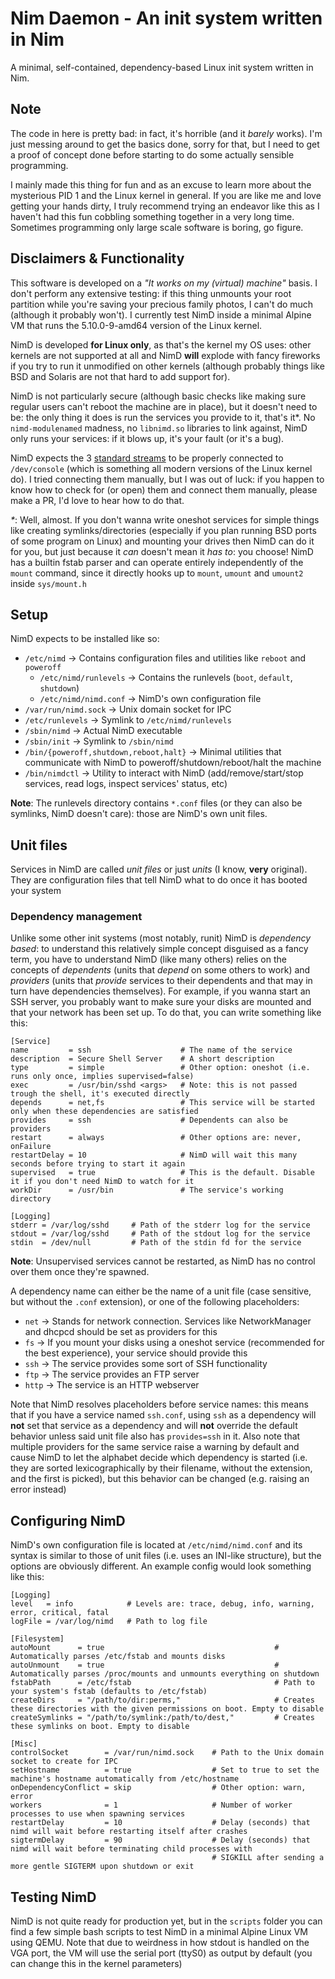 # Nim Daemon - An init system written in Nim
A minimal, self-contained, dependency-based Linux init system written in Nim.

## Note

The code in here is pretty bad: in fact, it's horrible (and it _barely_ works). I'm just messing around to get the basics done, sorry for that, 
but I need to get a proof of concept done before starting to do some actually sensible programming.

I mainly made this thing for fun and as an excuse to learn more about the mysterious PID 1 and the Linux kernel in general. If you are like me
and love getting your hands dirty, I truly recommend trying an endeavor like this as I haven't had this fun cobbling something together in a very
long time. Sometimes programming only large scale software is boring, go figure.

## Disclaimers & Functionality

This software is developed on a _"It works on my (virtual) machine"_ basis. I don't perform any extensive testing: if this thing unmounts your
root partition while you're saving your precious family photos, I can't do much (although it probably won't). I currently test NimD inside a
minimal Alpine VM that runs the 5.10.0-9-amd64 version of the Linux kernel.

NimD is developed **for Linux only**, as that's the kernel my OS uses: other kernels are not supported at all and NimD **will** explode with fancy
fireworks if you try to run it unmodified on other kernels (although probably things like BSD and Solaris are not that hard to add support for).

NimD is not particularly secure (although basic checks like making sure regular users can't reboot the machine are in place), but it doesn't need to be: the only thing it does is run the services you provide to it, that's it*. No `nimd-modulenamed` madness, no `libnimd.so` libraries to link against, NimD only runs your services: if it blows up, it's your fault (or it's a bug).

NimD expects the 3 [standard streams](https://en.wikipedia.org/wiki/Standard_streams) to be properly connected to `/dev/console` (which is something all modern versions of the Linux kernel do). I tried connecting them manually, but I was out of luck: if you happen to  know how to check for (or open) them and connect them manually, please make a PR, I'd love to hear how to do that.

_*_: Well, almost. If you don't wanna write oneshot services for simple things like creating symlinks/directories (especially if you plan running BSD ports of
some program on Linux) and mounting your drives then NimD can do it for you, but just because it _can_ doesn't mean it _has to_: you choose! NimD has a builtin
fstab parser and can operate entirely independently of the `mount` command, since it directly hooks up to `mount`, `umount` and `umount2` inside `sys/mount.h`

## Setup

NimD expects to be installed like so:
- `/etc/nimd` -> Contains configuration files and utilities like `reboot` and `poweroff`
    - `/etc/nimd/runlevels` -> Contains the runlevels (`boot`, `default`, `shutdown`)
    - `/etc/nimd/nimd.conf` -> NimD's own configuration file
- `/var/run/nimd.sock` -> Unix domain socket for IPC
- `/etc/runlevels` -> Symlink to `/etc/nimd/runlevels`
- `/sbin/nimd` -> Actual NimD executable
- `/sbin/init` -> Symlink to `/sbin/nimd`
- `/bin/{poweroff,shutdown,reboot,halt}`  -> Minimal utilities that communicate with NimD to poweroff/shutdown/reboot/halt the machine
- `/bin/nimdctl` -> Utility to interact with NimD (add/remove/start/stop services, read logs, inspect services' status, etc)


__Note__: The runlevels directory contains `*.conf` files (or they can also be symlinks, NimD doesn't care): those are NimD's own unit files.


## Unit files

Services in NimD are called _unit files_ or just _units_ (I know, __very__ original). They are configuration files that tell NimD what to do once
it has booted your system

### Dependency management

Unlike some other init systems (most notably, runit) NimD is _dependency based_: to understand this relatively simple concept disguised as a fancy term,
you have to understand NimD (like many others) relies on the concepts of _dependents_ (units that _depend_ on some others to work) and _providers_ (units 
that _provide_ services to their dependents and that may in turn have dependencies themselves). For example, if you wanna start an SSH server, you probably
want to make sure your disks are mounted and that your network has been set up. To do that, you can write something like this:

```
[Service]
name         = ssh                    # The name of the service
description  = Secure Shell Server    # A short description
type         = simple                 # Other option: oneshot (i.e. runs only once, implies supervised=false)
exec         = /usr/bin/sshd <args>   # Note: this is not passed trough the shell, it's executed directly
depends      = net,fs                 # This service will be started only when these dependencies are satisfied
provides     = ssh                    # Dependents can also be providers
restart      = always                 # Other options are: never, onFailure
restartDelay = 10                     # NimD will wait this many seconds before trying to start it again
supervised   = true                   # This is the default. Disable it if you don't need NimD to watch for it
workDir      = /usr/bin               # The service's working directory 

[Logging]
stderr = /var/log/sshd     # Path of the stderr log for the service
stdout = /var/log/sshd     # Path of the stdout log for the service
stdin  = /dev/null         # Path of the stdin fd for the service
```

__Note__: Unsupervised services cannot be restarted, as NimD has no control over them once they're spawned.


A dependency name can either be the name of a unit file (case sensitive, but without the `.conf` extension), or one of the following placeholders:
- `net` -> Stands for network connection. Services like NetworkManager and dhcpcd should be set as providers for this
- `fs`  -> If you mount your disks using a oneshot service (recommended for the best experience), your service should provide this
- `ssh` -> The service provides some sort of SSH functionality
- `ftp` -> The service provides an FTP server
- `http` -> The service is an HTTP webserver

Note that NimD resolves placeholders before service names: this means that if you have a service named `ssh.conf`, using `ssh` as 
a dependency will __not__ set that service as a dependency and will __not__ override the default behavior unless said unit file also has
`provides=ssh` in it. Also note that multiple providers for the same service raise a warning by default and cause NimD to let the alphabet decide 
which dependency is started (i.e. they are sorted lexicographically by their filename, without the extension, and the first is picked), but this
behavior can be changed (e.g. raising an error instead)

## Configuring NimD

NimD's own configuration file is located at `/etc/nimd/nimd.conf` and its syntax is similar to those of unit files (i.e. uses an
INI-like structure), but the options are obviously different. An example config would look something like this:

```
[Logging]
level   = info            # Levels are: trace, debug, info, warning, error, critical, fatal
logFile = /var/log/nimd   # Path to log file

[Filesystem]
autoMount      = true                                      # Automatically parses /etc/fstab and mounts disks
autoUnmount    = true                                      # Automatically parses /proc/mounts and unmounts everything on shutdown
fstabPath      = /etc/fstab                                # Path to your system's fstab (defaults to /etc/fstab)
createDirs     = "/path/to/dir:perms,"                     # Creates these directories with the given permissions on boot. Empty to disable
createSymlinks = "/path/to/symlink:/path/to/dest,"         # Creates these symlinks on boot. Empty to disable

[Misc]
controlSocket        = /var/run/nimd.sock    # Path to the Unix domain socket to create for IPC
setHostname          = true                  # Set to true to set the machine's hostname automatically from /etc/hostname
onDependencyConflict = skip                  # Other option: warn, error  
workers              = 1                     # Number of worker processes to use when spawning services
restartDelay         = 10                    # Delay (seconds) that nimd will wait before restarting itself after crashes
sigtermDelay         = 90                    # Delay (seconds) that nimd will wait before terminating child processes with
                                             # SIGKILL after sending a more gentle SIGTERM upon shutdown or exit              
```

## Testing NimD

NimD is not quite ready for production yet, but in the `scripts` folder you can find a few simple bash scripts to test NimD
in a minimal Alpine Linux VM using QEMU. Note that due to weirdness in how stdout is handled on the VGA port, the VM will use
the serial port (ttyS0) as output by default (you can change this in the kernel parameters)